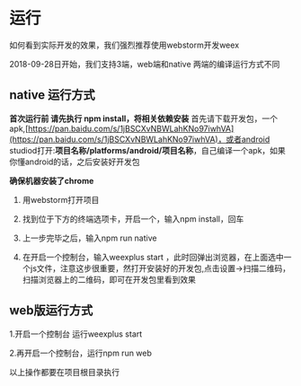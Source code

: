 # 运行

如何看到实际开发的效果，我们强烈推荐使用webstorm开发weex

2018-09-28日开始，我们支持3端，web端和native 两端的编译运行方式不同

## native 运行方式

**首次运行前 请先执行 npm install，将相关依赖安装**
首先请下载开发包，一个apk,[https://pan.baidu.com/s/1jBSCXvNBWLahKNo97iwhVA](https://pan.baidu.com/s/1jBSCXvNBWLahKNo97iwhVA)，或者android studiod打开:**项目名称/platforms/android/项目名称**，自己编译一个apk，如果你懂android的话，之后安装好开发包

**确保机器安装了chrome**

1. 用webstorm打开项目

2. 找到位于下方的终端选项卡，开启一个，输入npm install，回车

3. 上一步完毕之后，输入npm run native

4. 在开启一个控制台，输入weexplus start ，此时回弹出浏览器，在上面选中一个js文件，注意这步很重要，然打开安装好的开发包,点击设置-&gt;扫描二维码，扫描浏览器上的二维码，即可在开发包里看到效果

## web版运行方式

1.开启一个控制台 运行weexplus start

2.再开启一个控制台，运行npm run web

以上操作都要在项目根目录执行

